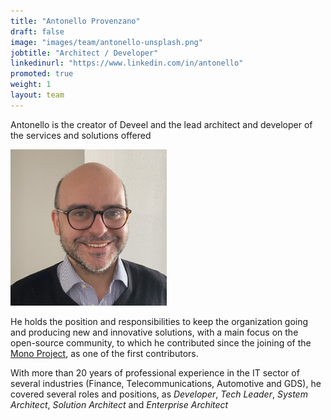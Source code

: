 ```yaml
---
title: "Antonello Provenzano"
draft: false
image: "images/team/antonello-unsplash.png"
jobtitle: "Architect / Developer"
linkedinurl: "https://www.linkedin.com/in/antonello"
promoted: true
weight: 1
layout: team
---
```


Antonello is the creator of Deveel and the lead architect and developer of the services and solutions offered

![Antonello](/images/team/antonello-250.png) 

He holds the position and responsibilities to keep the organization going and producing new and innovative solutions, with a main focus on the open-source community, to which he contributed since the joining of the [Mono Project](https://mono-project.com), as one of the first contributors.

With more than 20 years of professional experience in the IT sector of several industries (Finance, Telecommunications, Automotive and GDS), he covered several roles and positions, as _Developer_, _Tech Leader_, _System Architect_, _Solution Architect_ and _Enterprise Architect_